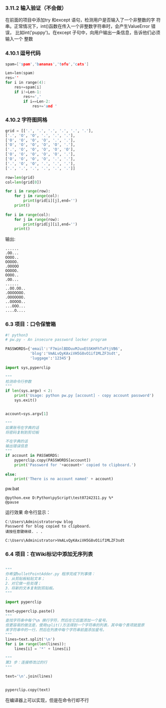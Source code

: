 ### 3.11.2 输入验证（不会做）
在前面的项目中添加try 和except 语句，检测用户是否输入了一个非整数的字
符串。正常情况下，int()函数在传入一个非整数字符串时，会产生ValueError 错误，
比如int('puppy')。在except 子句中，向用户输出一条信息，告诉他们必须输入一个
整数


### 4.10.1 逗号代码

```cpp
spam=['spam','bananas','tofu','cats']

Len=len(spam)
res=''
for i in range(4):
    res+=spam[i]
    if i!=Len-1:
        res+=','
        if i==Len-2:
            res+='and '
```

### 4.10.2 字符图网格

```py
grid = [['.', '.', '.', '.', '.', '.'],
['.', 'O', 'O', '.', '.', '.'],
['O', 'O', 'O', 'O', '.', '.'],
['O', 'O', 'O', 'O', 'O', '.'],
['.', 'O', 'O', 'O', 'O', 'O'],
['O', 'O', 'O', 'O', 'O', '.'],
['O', 'O', 'O', 'O', '.', '.'],
['.', 'O', 'O', '.', '.', '.'],
['.', '.', '.', '.', '.', '.']]

row=len(grid)
col=len(grid[0])

for i in range(row):
    for j in range(col):
        print(grid[i][j],end='')
    print()
    
for i in range(col):
    for j in range(row):
        print(grid[j][i],end='')
    print()
```
输出:
```
......
.OO...
OOOO..
OOOOO.
.OOOOO
OOOOO.
OOOO..
.OO...
......
..OO.OO..
.OOOOOOO.
.OOOOOOO.
..OOOOO..
...OOO...
....O....
```


### 6.3 项目：口令保管箱

```py
#! python3
# pw.py - An insecure password locker program

PASSWORDS={'email':'F7minlBDDuvMJuxESSKHFhTxFtjVB6',
           'blog':'VmALvQyKAxiVH5G8vO1if1MLZF3sdt',
           'luggage':'12345'}
           
import sys,pyperclip

"""
检测命令行参数
"""
if len(sys.argv) < 2:
    print('Usage: python pw.py [account] - copy account password')
    sys.exit()


account=sys.argv[1]

"""
如果账号在字典的话
将密码复制到剪切板

不在字典的话
输出错误信息
"""
if account in PASSWORDS:
    pyperclip.copy(PASSWORDS[account])
    print('Password for '+account+' copied to clipboard.')
    
else:
    print('There is no account named' + account)
```

pw.bat

```
@python.exe D:Python\pyScript\test07242311.py %*
@pause

```

运行效果
命令行显示：
```
C:\Users\Administrator>pw blog
Password for blog copied to clipboard.
请按任意键继续. . .

C:\Users\Administrator>VmALvQyKAxiVH5G8vO1if1MLZF3sdt
```

### 6.4 项目：在Wiki标记中添加无序列表

```py

"""
你希望bulletPointAdder.py 程序完成下列事情：
1．从剪贴板粘贴文本；
2．对它做一些处理；
3．将新的文本复制到剪贴板。
"""

import pyperclip

text=pyperclip.paste()
"""
查找字符串中每个\n 换行字符，然后在它后面添加一个星号。
但更容易的做法是，使用split()方法得到一个字符串的列表，其中每个表项就是原
来字符串中的一行，然后在列表中每个字符串前面添加星号。
"""
lines=text.split('\n')
for i in range(len(lines)):
	lines[i] = '*' + lines[i]

"""
第3 步：连接修改过的行
"""

text='\n'.join(lines)


pyperclip.copy(text)
```

在编译器上可以实现，但是在命令行却不行







